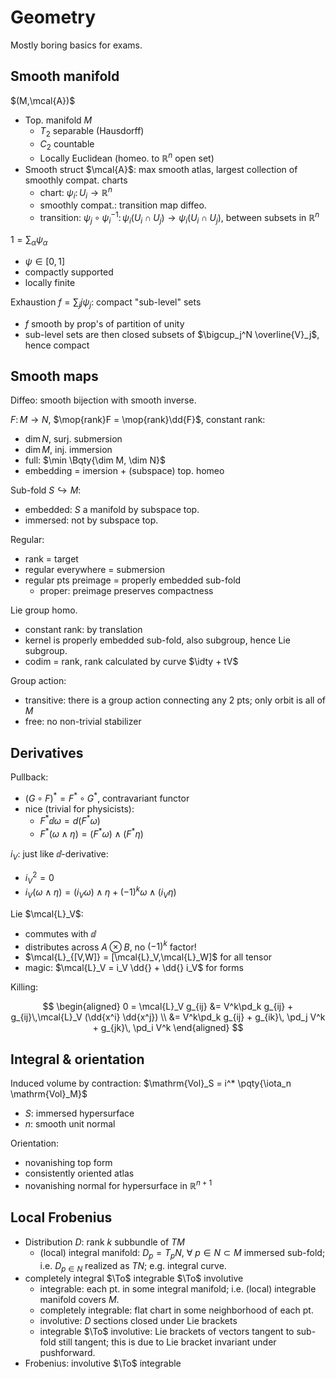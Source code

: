 # Geometry

Mostly boring basics for exams.

<!-- @import "/assets/mathjax.html" -->

## Smooth manifold

$(M,\mcal{A})$
- Top. manifold $M$
  - $T_2$ separable (Hausdorff)
  - $C_2$ countable
  - Locally Euclidean (homeo. to $\mathbb{R}^n$ open set)
- Smooth struct $\mcal{A}$: max smooth atlas, largest collection of smoothly compat. charts
  - chart: $\psi_i\colon U_i \to \mathbb{R}^n$
  - smoothly compat.: transition map diffeo.
  - transition: $\psi_j\circ\psi^{-1}_i\colon\psi_i(U_i\cap U_j)\to \psi_i(U_i\cap U_j)$, between subsets in $\mathbb{R}^n$

$1 = \sum_\alpha \psi_\alpha$
- $\psi\in[0,1]$
- compactly supported
- locally finite

Exhaustion $f = \sum_j j\psi_j$: compact "sub-level" sets
- $f$ smooth by prop's of partition of unity
- sub-level sets are then closed subsets of $\bigcup_j^N \overline{V}_j$, hence compact

## Smooth maps

Diffeo: smooth bijection with smooth inverse.

$F\colon M\to N$, $\mop{rank}F = \mop{rank}\dd{F}$,
constant rank:
- $\dim N$, surj. submersion
- $\dim M$, inj. immersion
- full: $\min \Bqty{\dim M, \dim N}$
- embedding = imersion + (subspace) top. homeo

Sub-fold $S\hookrightarrow M$:
- embedded: $S$ a manifold by subspace top.
- immersed: not by subspace top.

Regular:
- rank = target
- regular everywhere = submersion
- regular pts preimage = properly embedded sub-fold
  - proper: preimage preserves compactness

Lie group homo.
- constant rank: by translation
- kernel is properly embedded sub-fold, also subgroup, hence Lie subgroup.
- codim = rank, rank calculated by curve $\idty + tV$

Group action:
- transitive: there is a group action connecting any 2 pts; only orbit is all of $M$
- free: no non-trivial stabilizer

## Derivatives

Pullback:
- $(G\circ F)^* = F^*\circ G^*$, contravariant functor
- nice (trivial for physicists):
  - $F^* \dd{\omega} = d(F^*\omega)$
  - $F^*(\omega\wedge\eta) = (F^*\omega) \wedge (F^*\eta)$

$i_V$: just like $\dd{}$-derivative:
- $i_V^2 = 0$
- $i_V(\omega\wedge\eta) = (i_V\omega) \wedge \eta + (-1)^k \omega\wedge (i_V\eta)$

Lie $\mcal{L}_V$:
- commutes with $\dd{}$
- distributes across $A\otimes B$, no $(-1)^k$ factor!
- $\mcal{L}_{[V,W]} = [\mcal{L}_V,\mcal{L}_W]$ for all tensor
- magic: $\mcal{L}_V = i_V \dd{} + \dd{} i_V$ for forms

Killing:

$$
\begin{aligned}
  0 = \mcal{L}_V g_{ij}
  &= V^k\pd_k g_{ij}
    + g_{ij}\,\mcal{L}_V (\dd{x^i} \dd{x^j}) \\
  &= V^k\pd_k g_{ij}
    + g_{ik}\, \pd_j V^k
    + g_{jk}\, \pd_i V^k
\end{aligned}
$$

## Integral & orientation

Induced volume by contraction:
$\mathrm{Vol}_S = i^* \pqty{\iota_n \mathrm{Vol}_M}$
- $S$: immersed hypersurface
- $n$: smooth unit normal

Orientation:
- novanishing top form
- consistently oriented atlas
- novanishing normal for hypersurface in $\mathbb{R}^{n+1}$


## Local Frobenius

- Distribution $D$: rank $k$ subbundle of $TM$
  - (local) integral manifold: $D_p = T_p N,\ \forall\ p\in N \subset M$ immersed sub-fold; i.e. $D_{p\in N}$ realized as $TN$; e.g. integral curve.
- completely integral $\To$ integrable $\To$ involutive
  - integrable: each pt. in some integral manifold; i.e. (local) integrable manifold covers $M$.
  - completely integrable: flat chart in some neighborhood of each pt.
  - involutive: $D$ sections closed under Lie brackets
  - integrable $\To$ involutive: Lie brackets of vectors tangent to sub-fold still tangent; this is due to Lie bracket invariant under pushforward.
- Frobenius: involutive $\To$ integrable

